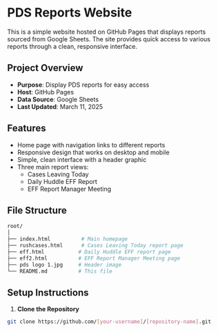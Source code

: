 # PDS Reports Website

This is a simple website hosted on GitHub Pages that displays reports sourced from Google Sheets. The site provides quick access to various reports through a clean, responsive interface.

## Project Overview

- **Purpose**: Display PDS reports for easy access
- **Host**: GitHub Pages
- **Data Source**: Google Sheets
- **Last Updated**: March 11, 2025

## Features

- Home page with navigation links to different reports
- Responsive design that works on desktop and mobile
- Simple, clean interface with a header graphic
- Three main report views:
  - Cases Leaving Today
  - Daily Huddle EFF Report
  - EFF Report Manager Meeting

## File Structure
```bash
root/
│
├── index.html          # Main homepage
├── rushcases.html      # Cases Leaving Today report page
├── eff.html           # Daily Huddle EFF report page
├── eff2.html          # EFF Report Manager Meeting page
├── pds logo 1.jpg     # Header image
└── README.md          # This file
```

## Setup Instructions

1. **Clone the Repository**
```bash
git clone https://github.com/[your-username]/[repository-name].git